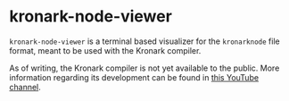 # kronark-node-viewer
`kronark-node-viewer` is a terminal based visualizer for the `kronarknode` file format, meant to be used with the Kronark compiler.

As of writing, the Kronark compiler is not yet available to the public. More information regarding its development can be found in [this YouTube channel](https://www.youtube.com/@Kronark).

